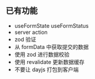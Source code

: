 ## 已有功能

- useFormState useFormStatus
- server action
- zod 验证
- 从 formData 中获取提交的数据
- 使用 zod 进行数据校验
- 使用 revalidate 更新数据缓存
- 不要让 dayjs 打包到客户端

